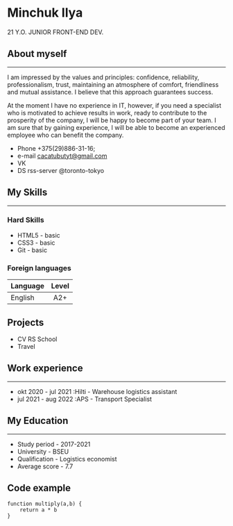 # Minchuk Ilya

21 Y.O. JUNIOR FRONT-END DEV.



## About myself
---
I am impressed by the values and principles: confidence, reliability, professionalism, trust, maintaining an atmosphere of comfort, friendliness and mutual assistance. I believe that this approach guarantees success.


At the moment I have no experience in IT, however, if you need a specialist who is motivated to achieve results in work, ready to contribute to the prosperity of the company, I will be happy to become part of your team. I am sure that by gaining experience, I will be able to become an experienced employee who can benefit the company.


* Phone +375(29)886-31-16;
* e-mail cacatubutyt@gmail.com
* VK
* DS rss-server @toronto-tokyo


## My Skills
---


### Hard Skills

* HTML5 - basic
* CSS3 - basic
* Git - basic


### Foreign languages

Language | 	Level
---------|:-------:
English  | 	A2+


## Projects

* CV RS School
* Travel


## Work experience
---
* okt 2020 - jul 2021 :Hilti - Warehouse logistics assistant
* jul 2021 - aug 2022 :APS - Transport Specialist


## My Education
---
* Study period - 2017-2021
* University - BSEU
* Qualification - Logistics economist
* Average score - 7.7


## Code example

```
function multiply(a,b) {
    return a * b
}
```